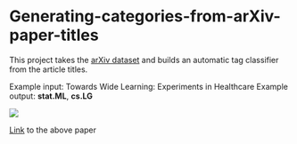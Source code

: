 # Generating-categories-from-arXiv-paper-titles
This project takes the [arXiv dataset](https://www.kaggle.com/neelshah18/arxivdataset) and builds an automatic tag classifier from the article titles.  

Example input: Towards Wide Learning: Experiments in Healthcare
Example output: **stat.ML**, **cs.LG**

![](https://i.ibb.co/rwFv6JQ/Screen-Shot-2019-09-27-at-12-58-16-PM.png)

[Link](https://arxiv.org/abs/1612.05730) to the above paper
